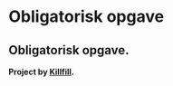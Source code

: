 # Obligatorisk opgave

## Obligatorisk opgave.

**Project by [Killfill](https://github.com/Killfill0o).**